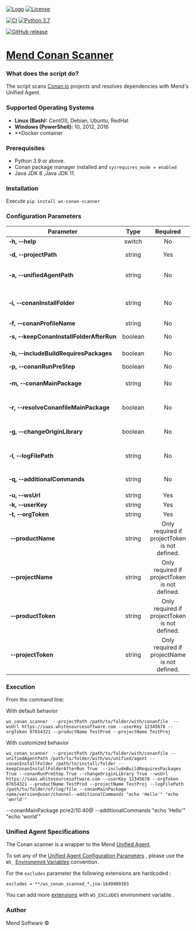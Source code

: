[![Logo](https://resources.mend.io/mend-sig/logo/mend-dark-logo-horizontal.png)](https://www.mend.io/)
[![License](https://img.shields.io/badge/License-Apache%202.0-yellowgreen.svg)](https://opensource.org/licenses/Apache-2.0)

[![CI](https://github.com/whitesource-ps/ws-conan-scanner/actions/workflows/ci.yml/badge.svg)](https://github.com/whitesource-ps/ws-conan-scanner/actions/workflows/ci.yml)
[![Python 3.7](https://upload.wikimedia.org/wikipedia/commons/thumb/7/76/Blue_Python_3.7%2B_Shield_Badge.svg/86px-Blue_Python_3.7%2B_Shield_Badge.svg.png)](https://www.python.org/downloads/release/python-370/)

[![GitHub release](https://img.shields.io/github/v/release/whitesource-ps/ws-conan-scanner)](https://github.com/whitesource-ps/ws-conan-scanner/releases/latest)

# [Mend Conan Scanner](https://github.com/whitesource-ps/ws-conan-scanner)

### What does the script do?

The script scans [Conan.io](https://docs.conan.io/en/latest/) projects and resolves dependencies with Mend's Unified Agent.

### Supported Operating Systems

- **Linux (Bash):**    CentOS, Debian, Ubuntu, RedHat
- **Windows (PowerShell):**    10, 2012, 2016
- **Docker container

### Prerequisites

- Python 3.9 or above.
- Conan package manager installed and `sysrequires_mode = enabled`
- Java JDK 8 ,Java JDK 11.

### Installation

Execute `pip install ws-conan-scanner`

### Configuration Parameters

| Parameter                                                          |  Type   |                   Required                    |           Default            | Description                                                                                                                                                                                        |
|--------------------------------------------------------------------|:-------:|:---------------------------------------------:|:----------------------------:|----------------------------------------------------------------------------------------------------------------------------------------------------------------------------------------------------|
| **&#x2011;h,&nbsp;&#x2011;&#x2011;help**                           | switch  |                      No                       |                              | Shows help and usage menu.                                                                                                                                                                         |
| **&#x2011;d,&nbsp;&#x2011;&#x2011;projectPath**                    | string  |                      Yes                      |                              | The full path directory which contains the `conanfile.txt` / `conanfile.py` path.                                                                                                                  |
| **&#x2011;a,&nbsp;&#x2011;&#x2011;unifiedAgentPath**               | string  |                      No                       |         projectPath          | The full path directory which contains the Unified Agent ( will be downloaded if not found on in path.                                                                                             |
| **&#x2011;i,&nbsp;&#x2011;&#x2011;conanInstallFolder**             | string  |                      No                       | projectPath/`%Y%m%d%H%M%S%f` | The folder where the installation of packages outputs the generator files with the information of dependencies. Format: `%Y%m%d%H%M%S%f` .                                                         |
| **&#x2011;f,&nbsp;&#x2011;&#x2011;conanProfileName**               | string  |                      No                       |          `default`           | The name of the conan profile .                                                                                                                                                                    |
| **&#x2011;s,&nbsp;&#x2011;&#x2011;keepConanInstallFolderAfterRun** | boolean |                      No                       |            False             | keeps the Conan install folder after run.                                                                                                                                                          |
| **&#x2011;b,&nbsp;&#x2011;&#x2011;includeBuildRequiresPackages**   | boolean |                      No                       |             True             | If True, the scanner will include [build_requirements packages](https://docs.conan.io/en/latest/devtools/build_requires.html).                                                                     |
| **&#x2011;p,&nbsp;&#x2011;&#x2011;conanRunPreStep**                | boolean |                      No                       |            False             | Runs `conan install --build`.                                                                                                                                                                      |
| **&#x2011;m,&nbsp;&#x2011;&#x2011;conanMainPackage**               | string  |                      No                       |                              | "Include the main package `name/version@user/channel` of the project's conanfile package".                                                                                                         |
| **&#x2011;r,&nbsp;&#x2011;&#x2011;resolveConanfileMainPackage**    | boolean |                      No                       |             True             | Retrieve and scan the source files of `conanfile.py` recipe main package if `-m , --conanMainPackage` is not used.                                                                                 |
| **&#x2011;g,&nbsp;&#x2011;&#x2011;changeOriginLibrary**            | boolean |                      No                       |             True             | Auto run of [Origin Library change](https://whitesource.atlassian.net/wiki/spaces/WD/pages/34013522/Changing+the+Origin+Library+for+Source+Files) for conan source libraries in Mend organization. |
| **&#x2011;l,&nbsp;&#x2011;&#x2011;logFilePath**                    | string  |                      No                       |                              | The full path Path to the conan_scanner_log_`%Y%m%d%H%M%S%f`.log file.                                                                                                                             |
| **&#x2011;q,&nbsp;&#x2011;&#x2011;additionalCommands**             | string  |                      No                       |                              | List of additional dobule qutes and space delimited commands to run `"echo 'hello'" "echo 'world'"`                                                                                                |
| **&#x2011;u,&nbsp;&#x2011;&#x2011;wsUrl**                          | string  |                      Yes                      |                              | The Mend organization url.                                                                                                                                                                         |
| **&#x2011;k,&nbsp;&#x2011;&#x2011;userKey**                        | string  |                      Yes                      |                              | The user ( Product Admin ) key.                                                                                                                                                                    |
| **&#x2011;t,&nbsp;&#x2011;&#x2011;orgToken**                       | string  |                      Yes                      |                              | The organization token.                                                                                                                                                                            |
| **&nbsp;&#x2011;&#x2011;productName**                              | string  | Only required if projectToken is not defined. |                              | The product name.                                                                                                                                                                                  |
| **&nbsp;&#x2011;&#x2011;projectName**                              | string  | Only required if projectToken is not defined. |                              | The project name.                                                                                                                                                                                  |
| **&nbsp;&#x2011;&#x2011;productToken**                             | string  | Only required if projectToken is not defined. |                              | The product token.                                                                                                                                                                                 |
| **&nbsp;&#x2011;&#x2011;projectToken**                             | string  | Only required if projectName is not defined.  |                              | The project token.                                                                                                                                                                                 |

### Execution

From the command line:

With default behavior

```
ws_conan_scanner  --projectPath /path/to/folder/with/conanfile  --wsUrl https://saas.whitesourcesoftware.com --userKey 12345678 --orgToken 87654321 --productName TestProd --projectName TestProj
```

With customized behavior

```
ws_conan_scanner  --projectPath /path/to/folder/with/conanfile --unifiedAgentPath /path/to/folder/with/ws/unified/agent --conanInstallFolder /path/to/install/folder --keepConanInstallFolderAfterRun True  --includeBuildRequiresPackages True --conanRunPreStep True --changeOriginLibrary True --wsUrl https://saas.whitesourcesoftware.com --userKey 12345678 --orgToken 87654321 --productName TestProd --projectName TestProj --logFilePath /path/to/folder/of/log/file --conanMainPackage name/version@user/channel--additionalCommands "echo 'Hello'" "echo 'world'"
```

 --conanMainPackage pcre2/10.40@ --additionalCommands "echo 'Hello'" "echo 'world'"

### Unified Agent Specifications

The Conan scanner is a wrapper to the Mend [Unified Agent](https://whitesource.atlassian.net/wiki/spaces/WD/pages/804814917/Unified+Agent+Overview).

To set any of the [Unified Agent Configuration Parameters](https://whitesource.atlassian.net/wiki/spaces/WD/pages/1544880156/Unified+Agent+Configuration+Parameters) , please use the `WS_` [Environemnt Variables](https://whitesource.atlassian.net/wiki/spaces/WD/pages/1544880156/Unified+Agent+Configuration+Parameters#Configuring-the-Unified-Agent-by-Environment-Variables) convention.

For the `excludes` parameter the following extensions are hardcoded :

```
excludes = **/ws_conan_scanned_*,jna-1649909383
```

You can add more [extensions](https://whitesource.atlassian.net/wiki/spaces/WD/pages/1544880156/Unified+Agent+Configuration+Parameters#Includes%2FExcludes-Glob-Patterns) with `WS_EXCLUDES` environment variable .

### Author

Mend Software ©